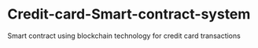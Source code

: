 # Credit-card-Smart-contract-system
Smart contract using blockchain technology for credit card transactions
